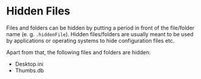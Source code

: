 # Hidden Files

Files and folders can be hidden by putting a period in front of the file/folder name (e. g. `.hiddenFile`). Hidden files/folders are usually meant to be used by applications or operating systems to hide configuration files etc.

Apart from that, the following files and folders are hidden:

- Desktop.ini
- Thumbs.db